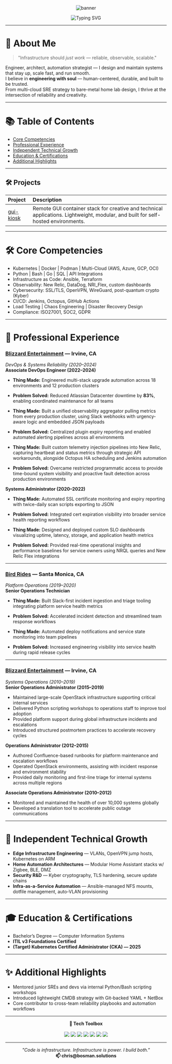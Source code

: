 <p align="center">
  <img src="https://capsule-render.vercel.app/api?type=waving&color=FF6F61&height=200&section=header&text=Christopher%20R.%20Bosman&fontSize=38&fontAlignY=35&fontColor=CBA6F7&desc=Systems%20Reliability%20Architect%20%7C%20Infrastructure%20Strategist&descAlignY=55&descAlign=50&fontAlign=50" alt="banner"/>
</p>

<p align="center">
  <img src="https://readme-typing-svg.demolab.com?font=VT323&size=42&pause=1000&color=CBA6F7&center=true&vCenter=true&width=1000&lines=Platform+Engineer;Human-Centered+Systems+Designer;Engineer+%7C+Architect+%7C+Builder;Creative+Infrastructure+Specialist" alt="Typing SVG" />
</p>

---

# 📜 About Me

> "Infrastructure should *just work* — reliable, observable, scalable."

Engineer, architect, automation strategist — I design and maintain systems that stay up, scale fast, and run smooth.  
I believe in **engineering with soul** — human-centered, durable, and built to be trusted.  
From multi-cloud SRE strategy to bare-metal home lab design, I thrive at the intersection of reliability and creativity.

---

# 📚 Table of Contents
- [Core Competencies](#-core-competencies)
- [Professional Experience](#-professional-experience)
- [Independent Technical Growth](#-independent-technical-growth)
- [Education & Certifications](#-education--certifications)
- [Additional Highlights](#-additional-highlights)

---

## 🛠️ Projects

| Project | Description |
|:--------|:------------|
| [gui-kiosk](https://github.com/bosman-solutions/gui-kiosk) | Remote GUI container stack for creative and technical applications. Lightweight, modular, and built for self-hosted environments. |

---

# 🛠 Core Competencies

- Kubernetes | Docker | Podman | Multi-Cloud (AWS, Azure, GCP, OCI)
- Python | Bash | Go | SQL | API Integrations
- Infrastructure as Code: Ansible, Terraform
- Observability: New Relic, DataDog, NRI_Flex, custom dashboards
- Cybersecurity: SSL/TLS, OpenVPN, WireGuard, post-quantum crypto (Kyber)
- CI/CD: Jenkins, Octopus, GitHub Actions
- Load Testing | Chaos Engineering | Disaster Recovery Design
- Compliance: ISO27001, SOC2, GDPR

---

# 💼 Professional Experience

### [**Blizzard Entertainment**](https://www.blizzard.com/) — Irvine, CA  
*DevOps & Systems Reliability (2020–2024)*  
**Associate DevOps Engineer (2022–2024)**  
- **Thing Made:** Engineered multi-stack upgrade automation across 18 environments and 12 production clusters  
- **Problem Solved:** Reduced Atlassian Datacenter downtime by **83%**, enabling coordinated maintenance for all teams  

- **Thing Made:** Built a unified observability aggregator pulling metrics from every production cluster, using Slack webhooks with urgency-aware logic and embedded JSON payloads  
- **Problem Solved:** Centralized plugin expiry reporting and enabled automated alerting pipelines across all environments  

- **Thing Made:** Built custom telemetry injection pipelines into New Relic, capturing heartbeat and status metrics through strategic API workarounds, alongside Octopus HA scheduling and Jenkins automation  
- **Problem Solved:** Overcame restricted programmatic access to provide time-bound system visibility and proactive fault detection across production environments  

**Systems Administrator (2020–2022)**  
- **Thing Made:** Automated SSL certificate monitoring and expiry reporting with twice-daily scan scripts exporting to JSON  
- **Problem Solved:** Integrated cert expiration visibility into broader service health reporting workflows  

- **Thing Made:** Designed and deployed custom SLO dashboards visualizing uptime, latency, storage, and application health metrics  
- **Problem Solved:** Provided real-time operational insights and performance baselines for service owners using NRQL queries and New Relic Flex integrations  

---

### [**Bird Rides**](https://www.bird.co/) — Santa Monica, CA  
*Platform Operations (2019–2020)*  
**Senior Operations Technician**  
- **Thing Made:** Built Slack-first incident ingestion and triage tooling integrating platform service health metrics  
- **Problem Solved:** Accelerated incident detection and streamlined team response workflows  

- **Thing Made:** Automated deploy notifications and service state monitoring into team pipelines  
- **Problem Solved:** Increased engineering visibility into service health during rapid release cycles  

---

### [**Blizzard Entertainment**](https://www.blizzard.com/) — Irvine, CA  
*Systems Operations (2010–2019)*  
**Senior Operations Administrator (2015–2019)**  
- Maintained large-scale OpenStack infrastructure supporting critical internal services  
- Delivered Python scripting workshops to operations staff to improve tool adoption  
- Provided platform support during global infrastructure incidents and escalations  
- Introduced structured postmortem practices to accelerate recovery cycles  

**Operations Administrator (2012–2015)**  
- Authored Confluence-based runbooks for platform maintenance and escalation workflows  
- Operated OpenStack environments, assisting with incident response and environment stability  
- Provided daily monitoring and first-line triage for internal systems across multiple regions  

**Associate Operations Administrator (2010–2012)**  
- Monitored and maintained the health of over 10,000 systems globally  
- Developed a translation tool to accelerate public outage communications

---

# 🧠 Independent Technical Growth

- **Edge Infrastructure Engineering** — VLANs, OpenVPN jump hosts, Kubernetes on ARM
- **Home Automation Architectures** — Modular Home Assistant stacks w/ Zigbee, BLE, DMZ
- **Security R&D** — Kyber cryptography, TLS hardening, secure update chains
- **Infra-as-a-Service Automation** — Ansible-managed NFS mounts, dotfile management, auto-VLAN provisioning

---

# 🎓 Education & Certifications

- Bachelor’s Degree — Computer Information Systems  
- **ITIL v3 Foundations Certified**  
- **(Target) Kubernetes Certified Administrator (CKA) — 2025**

---

# ✨ Additional Highlights

- Mentored junior SREs and devs via internal Python/Bash scripting workshops  
- Introduced lightweight CMDB strategy with Git-backed YAML + NetBox  
- Core contributor to cross-team reliability playbooks and automation workflows

---

<p align="center">
  <b>🧰 Tech Toolbox</b><br/><br/>
  <img src="https://img.shields.io/badge/-Python-05122A?style=flat&logo=python" />
  <img src="https://img.shields.io/badge/-Bash-4EAA25?style=flat&logo=gnu-bash&logoColor=white" />
  <img src="https://img.shields.io/badge/-Docker-2496ED?style=flat&logo=docker&logoColor=white" />
  <img src="https://img.shields.io/badge/-Kubernetes-326CE5?style=flat&logo=kubernetes&logoColor=white" />
  <img src="https://img.shields.io/badge/-Ansible-E00?style=flat&logo=ansible&logoColor=white" />
  <img src="https://img.shields.io/badge/-Terraform-7B42BC?style=flat&logo=terraform" />
  <img src="https://img.shields.io/badge/-WireGuard-88171A?style=flat&logo=wireguard" />
</p>

---

<p align="center">
  <em>"Code is infrastructure. Infrastructure is power. I build both."</em><br/>
  <strong>📫 chris@bosman.solutions</strong>
</p>
